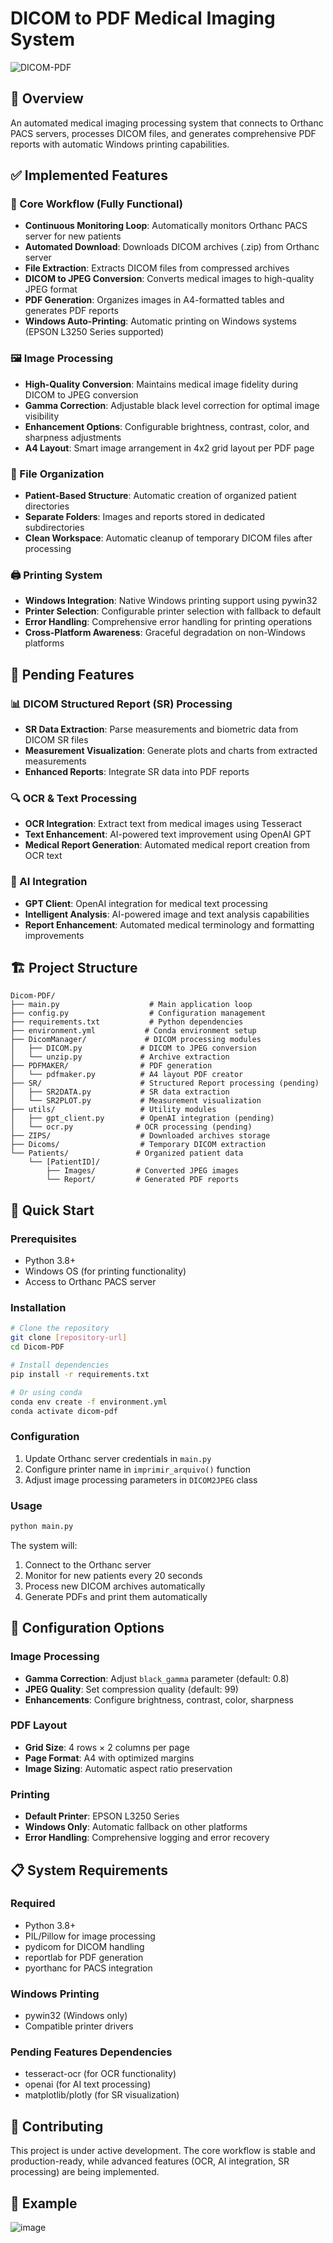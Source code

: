 # DICOM to PDF Medical Imaging System

![DICOM-PDF](https://github.com/user-attachments/assets/95487a15-4532-4c99-9655-c86285aa45bc)

## 🏥 Overview

An automated medical imaging processing system that connects to Orthanc PACS servers, processes DICOM files, and generates comprehensive PDF reports with automatic Windows printing capabilities.

## ✅ Implemented Features

### 🔄 Core Workflow (Fully Functional)
- **Continuous Monitoring Loop**: Automatically monitors Orthanc PACS server for new patients
- **Automated Download**: Downloads DICOM archives (.zip) from Orthanc server
- **File Extraction**: Extracts DICOM files from compressed archives
- **DICOM to JPEG Conversion**: Converts medical images to high-quality JPEG format
- **PDF Generation**: Organizes images in A4-formatted tables and generates PDF reports
- **Windows Auto-Printing**: Automatic printing on Windows systems (EPSON L3250 Series supported)

### 🖼️ Image Processing
- **High-Quality Conversion**: Maintains medical image fidelity during DICOM to JPEG conversion
- **Gamma Correction**: Adjustable black level correction for optimal image visibility
- **Enhancement Options**: Configurable brightness, contrast, color, and sharpness adjustments
- **A4 Layout**: Smart image arrangement in 4x2 grid layout per PDF page

### 📁 File Organization
- **Patient-Based Structure**: Automatic creation of organized patient directories
- **Separate Folders**: Images and reports stored in dedicated subdirectories
- **Clean Workspace**: Automatic cleanup of temporary DICOM files after processing

### 🖨️ Printing System
- **Windows Integration**: Native Windows printing support using pywin32
- **Printer Selection**: Configurable printer selection with fallback to default
- **Error Handling**: Comprehensive error handling for printing operations
- **Cross-Platform Awareness**: Graceful degradation on non-Windows platforms

## 🚧 Pending Features

### 📊 DICOM Structured Report (SR) Processing
- **SR Data Extraction**: Parse measurements and biometric data from DICOM SR files
- **Measurement Visualization**: Generate plots and charts from extracted measurements
- **Enhanced Reports**: Integrate SR data into PDF reports

### 🔍 OCR & Text Processing
- **OCR Integration**: Extract text from medical images using Tesseract
- **Text Enhancement**: AI-powered text improvement using OpenAI GPT
- **Medical Report Generation**: Automated medical report creation from OCR text

### 🤖 AI Integration
- **GPT Client**: OpenAI integration for medical text processing
- **Intelligent Analysis**: AI-powered image and text analysis capabilities
- **Report Enhancement**: Automated medical terminology and formatting improvements

## 🏗️ Project Structure

```
Dicom-PDF/
├── main.py                    # Main application loop
├── config.py                  # Configuration management
├── requirements.txt           # Python dependencies
├── environment.yml           # Conda environment setup
├── DicomManager/             # DICOM processing modules
│   ├── DICOM.py             # DICOM to JPEG conversion
│   └── unzip.py             # Archive extraction
├── PDFMAKER/                # PDF generation
│   └── pdfmaker.py          # A4 layout PDF creator
├── SR/                      # Structured Report processing (pending)
│   ├── SR2DATA.py           # SR data extraction
│   └── SR2PLOT.py           # Measurement visualization
├── utils/                   # Utility modules
│   ├── gpt_client.py        # OpenAI integration (pending)
│   └── ocr.py              # OCR processing (pending)
├── ZIPS/                    # Downloaded archives storage
├── Dicoms/                  # Temporary DICOM extraction
└── Patients/               # Organized patient data
    └── [PatientID]/
        ├── Images/         # Converted JPEG images
        └── Report/         # Generated PDF reports
```

## 🚀 Quick Start

### Prerequisites
- Python 3.8+
- Windows OS (for printing functionality)
- Access to Orthanc PACS server

### Installation
```bash
# Clone the repository
git clone [repository-url]
cd Dicom-PDF

# Install dependencies
pip install -r requirements.txt

# Or using conda
conda env create -f environment.yml
conda activate dicom-pdf
```

### Configuration
1. Update Orthanc server credentials in `main.py`
2. Configure printer name in `imprimir_arquivo()` function
3. Adjust image processing parameters in `DICOM2JPEG` class

### Usage
```bash
python main.py
```

The system will:
1. Connect to the Orthanc server
2. Monitor for new patients every 20 seconds
3. Process new DICOM archives automatically
4. Generate PDFs and print them automatically

## 🔧 Configuration Options

### Image Processing
- **Gamma Correction**: Adjust `black_gamma` parameter (default: 0.8)
- **JPEG Quality**: Set compression quality (default: 99)
- **Enhancements**: Configure brightness, contrast, color, sharpness

### PDF Layout
- **Grid Size**: 4 rows × 2 columns per page
- **Page Format**: A4 with optimized margins
- **Image Sizing**: Automatic aspect ratio preservation

### Printing
- **Default Printer**: EPSON L3250 Series
- **Windows Only**: Automatic fallback on other platforms
- **Error Handling**: Comprehensive logging and error recovery

## 📋 System Requirements

### Required
- Python 3.8+
- PIL/Pillow for image processing
- pydicom for DICOM handling
- reportlab for PDF generation
- pyorthanc for PACS integration

### Windows Printing
- pywin32 (Windows only)
- Compatible printer drivers

### Pending Features Dependencies
- tesseract-ocr (for OCR functionality)
- openai (for AI text processing)
- matplotlib/plotly (for SR visualization)

## 🤝 Contributing

This project is under active development. The core workflow is stable and production-ready, while advanced features (OCR, AI integration, SR processing) are being implemented.

## 📝 Example


![image](https://github.com/user-attachments/assets/95487a15-4532-4c99-9655-c86285aa45bc)
